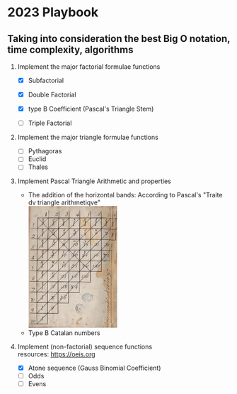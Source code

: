 # 2023 Playbook

## Taking into consideration the best Big O notation, time complexity, algorithms


1. Implement the major factorial formulae functions
   * [x] Subfactorial 
   * [x] Double Factorial
   * [x] type B Coefficient (Pascal's Triangle Stem)
   * [ ] Triple Factorial


2. Implement the major triangle formulae functions
   * [ ] Pythagoras
   * [ ] Euclid
   * [ ] Thales

3. Implement Pascal Triangle Arithmetic and properties
   * The addition of the horizontal bands: According to Pascal's "Traite dv triangle arithmetiqve"\
   <img src="src/pascal_triangle.jpg" width=200><br />
   * Type B Catalan numbers

4. Implement (non-factorial) sequence functions\
   resources: https://oeis.org
   * [x] Atone sequence (Gauss Binomial Coefficient)
   * [ ] Odds
   * [ ] Evens
